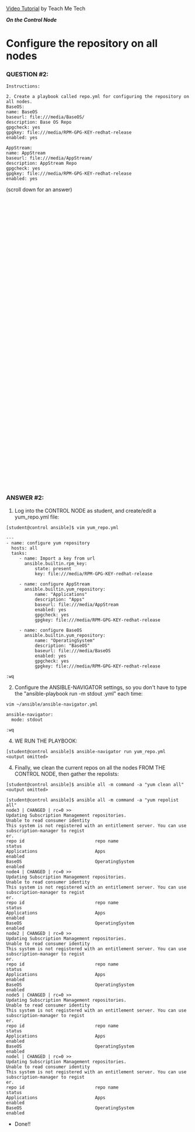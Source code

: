 <a href="https://www.youtube.com/watch?v=3zV89O7azb0&list=PLYB6dfdhWDePZf4fd4YgGGtSX_vHKv5vz&index=3">Video Tutorial</a> by Teach Me Tech

***On the Control Node***

# Configure the repository on all nodes
### QUESTION #2:
```
Instructions:

2. Create a playbook called repo.yml for configuring the repository on all nodes.
BaseOS:
name: BaseOS
baseurl: file:///media/BaseOS/
description: Base OS Repo
gpgcheck: yes
gpgkey: file:///media/RPM-GPG-KEY-redhat-release
enabled: yes

AppStream:
name: AppStream
baseurl: file:///media/AppStream/
description: AppStream Repo
gpgcheck: yes
gpgkey: file:///media/RPM-GPG-KEY-redhat-release
enabled: yes
```

(scroll down for an answer)
<br/><br/><br/><br/><br/><br/><br/><br/><br/><br/><br/><br/><br/><br/><br/><br/><br/><br/><br/><br/><br/><br/><br/><br/>
<br/><br/><br/><br/><br/><br/><br/><br/><br/><br/><br/><br/><br/><br/><br/><br/><br/><br/><br/><br/><br/><br/><br/><br/>

### ANSWER #2:

1) Log into the CONTROL NODE as student, and create/edit a yum_repo.yml file:
```
[student@control ansible]$ vim yum_repo.yml

---
- name: configure yum repository
  hosts: all
  tasks:
     - name: Import a key from url
       ansible.builtin.rpm_key:
           state: present
           key: file:///media/RPM-GPG-KEY-redhat-release

     - name: configure AppStream
       ansible.builtin.yum_repository:
           name: "Applications"
           description: "Apps"
           baseurl: file:///media/AppStream
           enabled: yes
           gpgcheck: yes
           gpgkey: file:///media/RPM-GPG-KEY-redhat-release

     - name: configure BaseOS
       ansible.builtin.yum_repository:
           name: "OperatingSystem"
           description: "BaseOS"
           baseurl: file:///media/BaseOS
           enabled: yes
           gpgcheck: yes
           gpgkey: file:///media/RPM-GPG-KEY-redhat-release

:wq
```

2) Configure the ANSIBLE-NAVIGATOR settings, so you don't have to type the "ansible-playbook run -m stdout <playbook>.yml" each time:
```
vim ~/ansible/ansible-navigator.yml

ansible-navigator:
  mode: stdout

:wq
```

4) WE RUN THE PLAYBOOK:
```
[student@control ansible]$ ansible-navigator run yum_repo.yml
<output omitted>
```

4) Finally, we clean the current repos on all the nodes FROM THE CONTROL NODE, then gather the repolists:
```
[student@control ansible]$ ansible all -m command -a "yum clean all"
<output omitted>

[student@control ansible]$ ansible all -m command -a "yum repolist all"
node3 | CHANGED | rc=0 >>
Updating Subscription Management repositories.
Unable to read consumer identity
This system is not registered with an entitlement server. You can use subscription-manager to regist
er.
repo id                           repo name                      status
Applications                      Apps                           enabled
BaseOS                            OperatingSystem                enabled
node4 | CHANGED | rc=0 >>
Updating Subscription Management repositories.
Unable to read consumer identity
This system is not registered with an entitlement server. You can use subscription-manager to regist
er.
repo id                           repo name                      status
Applications                      Apps                           enabled
BaseOS                            OperatingSystem                enabled
node2 | CHANGED | rc=0 >>
Updating Subscription Management repositories.
Unable to read consumer identity
This system is not registered with an entitlement server. You can use subscription-manager to regist
er.
repo id                           repo name                      status
Applications                      Apps                           enabled
BaseOS                            OperatingSystem                enabled
node5 | CHANGED | rc=0 >>
Updating Subscription Management repositories.
Unable to read consumer identity
This system is not registered with an entitlement server. You can use subscription-manager to regist
er.
repo id                           repo name                      status
Applications                      Apps                           enabled
BaseOS                            OperatingSystem                enabled
nodel | CHANGED | rc=0 >>
Updating Subscription Management repositories.
Unable to read consumer identity
This system is not registered with an entitlement server. You can use subscription-manager to regist
er.
repo id                           repo name                      status
Applications                      Apps                           enabled
BaseOS                            OperatingSystem                enabled
```

* Done!!
